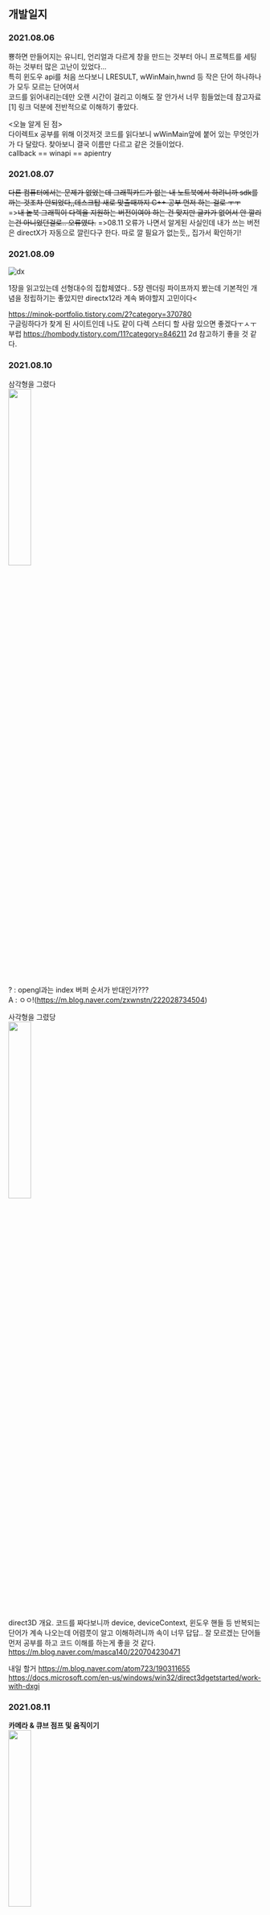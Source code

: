 
## 개발일지

### 2021.08.06
  뿅하면 만들어지는 유니티, 언리얼과 다르게 창을 만드는 것부터 아니 프로젝트를 세팅하는 것부터 많은 고난이 있었다...<br>
  특히 윈도우 api를 처음 쓰다보니 LRESULT, wWinMain,hwnd 등 작은 단어 하나하나가 모두 모르는 단어여서 <br>
  코드를 읽어내리는데만 오랜 시간이 걸리고 이해도 잘 안가서 너무 힘들었는데 참고자료[1] 링크 덕분에 전반적으로 이해하기 좋았다.<br>
  
  <오늘 알게 된 점><br>
    다이렉트x 공부를 위해 이것저것 코드를 읽다보니 wWinMain앞에 붙어 있는 무엇인가가 다 달랐다. 찾아보니 결국 이름만 다르고 같은 것들이었다.<br>
    callback == winapi == apientry
    
### 2021.08.07
  <strike>다른 컴퓨터에서는 문제가 없었는데 그래픽카드가 없는 내 노트북에서 하려니까 sdk를 까는 것조차 안되었다,,데스크탑 새로 맞출때까지 C++ 공부 먼저 하는 걸로 ㅜㅜ</strike><br>
  =><strike>내 놑북 그래픽이 다렉을 지원하는 버전이여야 하는 건 맞지만 글카가 없어서 안 깔리는건 아니었던걸로.. 오류였다.</strike>
  =>08.11 오류가 나면서 알게된 사실인데 내가 쓰는 버전은 directX가 자동으로 깔린다구 한다. 따로 깔 필요가 없는듯,, 집가서 확인하기!
  

### 2021.08.09
  ![dx](https://user-images.githubusercontent.com/49023736/128650580-85dd1d33-02a5-44bd-a6ce-4b6153cd03c8.jpg) <br>
  
  1장을 읽고있는데 선형대수의 집합체였다.. 5장 렌더링 파이프까지 봤는데 기본적인 개념을 정립하기는 좋았지만 directx12라 계속 봐야할지 고민이다<

  https://minok-portfolio.tistory.com/2?category=370780 <br>
  구글링하다가 찾게 된 사이트인데 나도 같이 다렉 스터디 할 사람 있으면 좋겠다ㅜㅅㅜ 부럽
  https://hombody.tistory.com/11?category=846211
  2d 참고하기 좋을 것 같다.

### 2021.08.10

삼각형을 그렸다<br>
<img src="https://user-images.githubusercontent.com/49023736/128795674-805808d6-0d63-48b4-a3a2-e75a57280504.png" width="30%" height="30%" />

? : opengl과는 index 버퍼 순서가 반대인가???<br>
A : ㅇㅇ!(https://m.blog.naver.com/zxwnstn/222028734504)

사각형을 그렸당<br>
<img src="https://user-images.githubusercontent.com/49023736/128796130-5be70c61-6347-4977-b38f-f7331168e7b7.png" width="30%" height="30%" />

direct3D 개요. 코드를 짜다보니까 device, deviceContext, 윈도우 핸들 등 반복되는 단어가 계속 나오는데 어렴풋이 알고 이해하려니까 속이 너무 답답.. 잘 모르겠는 단어들 먼저 공부를 하고 코드 이해를 하는게 좋을 것 같다.
https://m.blog.naver.com/masca140/220704230471 

내일 할거
https://m.blog.naver.com/atom723/190311655
https://docs.microsoft.com/en-us/windows/win32/direct3dgetstarted/work-with-dxgi

### 2021.08.11

<b>카메라 & 큐브 점프 및 움직이기</b> <br>
<img src="https://user-images.githubusercontent.com/49023736/128961176-46216515-b1b9-4398-b8f1-2442af54a443.gif" width="30%" height="30%" />

<strike>하루종일 texture만 했는데 알 수 없는 오류가 또 날 괴롭힌다.......
어디서 나는건지 모르겠어서 디버깅해보니까 d3dcompilefromfile 쪽에서 나고있었다. https://gpgstudy.com/forum/viewtopic.php?t=25475 <- 이 사이트에서 참고해보니, 세번째 인자가 비면 error가 발생할 수도 있다고 해서 다른 방식으로도 해보았지만 여전히 안된다....<br>
텍스쳐를 해야 라이팅을 하던 폰트를 하던 할텐데 ㅜㅜ</strike> <br>

텍스쳐 해결!! WCHAR 캐스팅을 잘못하고 있던 모양이다....(WCHAR*)L"hlsl파일명" 이런식으로 해주면 된당! ㅎㅅㅎ<br>

https://www.braynzarsoft.net/viewtutorial/q16390-directx-11-an-introduction-to-the-win32-api
이 예제도 한번 따라해봐야겠다 에휴

### 2021.08.12

<b>텍스쳐 입히기</b> <br>


https://user-images.githubusercontent.com/49023736/129129691-ac31f730-9d05-4d87-a171-17c7f9e03583.mp4

어찌저찌 하긴 했는데 솔직히 잘 이해 안된다,,,,,..

<오늘의 실수 포인트>
 - window 먼저 Initialization 하고, direct3d를 Initialization해줘야하는데 순서를 바꿔가지고 한참 걸렸다; ㅜ
 - 과연 내가 원하는 설정으로 바꿔서 사용할 수 있을지 의문이다..
